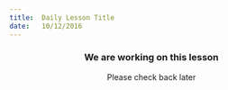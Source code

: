 ```yaml
---
title:  Daily Lesson Title
date:   10/12/2016
---
```


### <center>We are working on this lesson</center> 

 <center>Please check back later</center>
